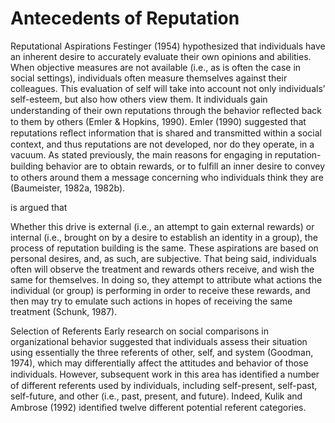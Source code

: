 # Antecedents of Reputation

Reputational Aspirations Festinger (1954) hypothesized that individuals have an inherent desire to accurately evaluate their own opinions and abilities. When objective measures are not available (i.e., as is often the case in social settings), individuals often measure themselves against their colleagues. This evaluation of self will take into account not only individuals’ self-esteem, but also how others view them. It individuals gain understanding of their own reputations through the behavior reﬂected back to them by others (Emler & Hopkins, 1990). Emler (1990) suggested that reputations reﬂect information that is shared and transmitted within a social context, and thus reputations are not developed, nor do they operate, in a vacuum. As stated previously, the main reasons for engaging in reputation- building behavior are to obtain rewards, or to fulﬁll an inner desire to convey to others around them a message concerning who individuals think they are (Baumeister, 1982a, 1982b).

is argued that

Whether this drive is external (i.e., an attempt to gain external rewards) or internal (i.e., brought on by a desire to establish an identity in a group), the process of reputation building is the same. These aspirations are based on personal desires, and, as such, are subjective. That being said, individuals often will observe the treatment and rewards others receive, and wish the same for themselves. In doing so, they attempt to attribute what actions the individual (or group) is performing in order to receive these rewards, and then may try to emulate such actions in hopes of receiving the same treatment (Schunk, 1987).

Selection of Referents Early research on social comparisons in organizational behavior suggested that individuals assess their situation using essentially the three referents of other, self, and system (Goodman, 1974), which may differentially affect the attitudes and behavior of those individuals. However, subsequent work in this area has identiﬁed a number of different referents used by individuals, including self-present, self-past, self-future, and other (i.e., past, present, and future). Indeed, Kulik and Ambrose (1992) identiﬁed twelve different potential referent categories.
